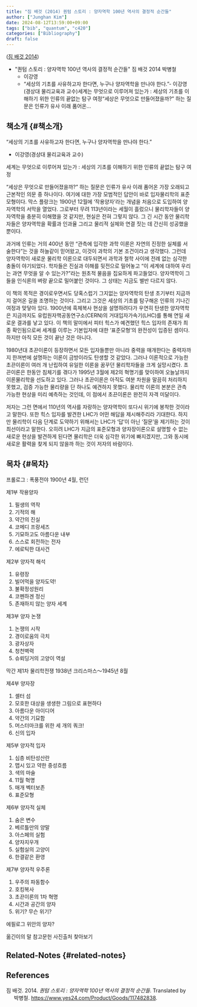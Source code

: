 ```yaml
---
title: "짐 배것 (2014) 퀀텀 스토리 : 양자역학 100년 역사의 결정적 순간들"
author: ["Junghan Kim"]
date: 2024-08-12T13:59:00+09:00
tags: ["bib", "quantum", "c420"]
categories: ["Bibliography"]
draft: false
---
```


(<a href="#citeproc_bib_item_1">짐 배것 2014</a>)

-   "퀀텀 스토리 : 양자역학 100년 역사의 결정적 순간들" 짐 배것 2014 박병철
    -   이강영
    -   “세상의 기초를 사유하고자 한다면, 누구나 양자역학을 만나야 한다.”- 이강영(경상대 물리교육과 교수)세계는 무엇으로 이루어져 있는가 : 세상의 기초를 이해하기 위한 인류의 끝없는 탐구 여정“세상은 무엇으로 만들어졌을까?” 하는 질문은 인류가 유사 이래 품어온...


## 책소개 {#책소개}

“세상의 기초를 사유하고자 한다면, 누구나 양자역학을 만나야 한다.”

-   이강영(경상대 물리교육과 교수)

세계는 무엇으로 이루어져 있는가 : 세상의 기초를 이해하기 위한 인류의 끝없는 탐구 여정

“세상은 무엇으로 만들어졌을까?” 하는 질문은 인류가 유사 이래 품어온 가장 오래되고 근본적인 의문 중 하나이다. 여기에 대한 가장 모범적인 답안이 바로 입자물리학의 표준모형이다. 막스 플랑크는 1900년 12월에 ‘작용양자’라는 개념을 처음으로 도입하여 양자역학의 서막을 열었다. 그로부터 무려 113년이라는 세월이 흘렀으니 물리학자들이 양자역학을 충분히 이해했을 것 같지만, 현실은 전혀 그렇지 않다. 그 긴 시간 동안 물리학자들은 양자역학을 확률과 인과율 그리고 물리적 실체와 연결 짓는 데 간신히 성공했을 뿐이다.

과거에 인류는 거의 400년 동안 “관측에 입각한 과학 이론은 자연의 진정한 실체를 서술한다”는 것을 하늘같이 믿어왔고, 이것이 과학의 기본 조건이라고 생각했다. 그런데 양자역학이 새로운 물리학 이론으로 대두되면서 과학과 철학 사이에 전례 없는 심각한 충돌이 야기되었다. 학자들은 진실과 이해를 뒷전으로 밀어놓고 “이 세계에 대하여 우리는 과연 무엇을 알 수 있는가?”라는 원초적 물음을 집요하게 파고들었다. 양자역학이 그들을 인식론의 벼랑 끝으로 밀어붙인 것이다. 그 상태는 지금도 별반 다르지 않다.

이 책의 목적은 경이로우면서도 당혹스럽기 그지없는 양자역학의 탄생 초기부터 지금까지 걸어온 길을 조명하는 것이다. 그리고 그것은 세상의 기초를 탐구해온 인류의 기나긴 여정과 맞닿아 있다. 1900년에 흑체복사 현상을 설명하려다가 우연히 탄생한 양자역학은 지금까지도 유럽원자핵공동연구소(CERN)의 거대입자가속기(LHC)를 통해 연일 새로운 결과를 낳고 있다. 이 책의 말미에서 피터 힉스가 예견했던 힉스 입자의 존재가 최종 확인됨으로써 세계를 이루는 기본입자에 대한 ‘표준모형’의 완전성이 입증된 셈이다. 하지만 아직 모든 것이 끝난 것은 아니다.

1980년대 초끈이론이 등장하면서 모든 입자들뿐만 아니라 중력을 매개한다는 중력자까지 한꺼번에 설명하는 이론이 금방이라도 탄생할 것 같았다. 그러나 이론적으로 가능한 초끈이론이 여러 개 난립하여 유일한 이론을 꿈꾸던 물리학자들을 크게 실망시켰다. 초끈이론은 한동안 침체기를 겪다가 1995년 3월에 제2의 혁명기를 맞이하여 오늘날까지 이론물리학을 선도하고 있다. 그러나 초끈이론은 아직도 여분 차원을 말끔히 처리하지 못했고, 검증 가능한 물리량을 단 하나도 예견하지 못했다. 물리학 이론의 본분은 관측 가능한 현상을 미리 예측하는 것인데, 이 점에서 초끈이론은 완전히 자격 미달이다.

저자는 그런 면에서 110년의 역사를 자랑하는 양자역학이 또다시 위기에 봉착한 것이라고 말한다. 또한 힉스 입자를 발견한 LHC가 어떤 해답을 제시해주리라 기대한다. 하지만 물리학이 다음 단계로 도약하기 위해서는 LHC가 ‘답’이 아닌 ‘질문’을 제기하는 것이 최선이라고 말한다. 오히려 LHC가 지금의 표준모형과 양자장이론으로 설명할 수 없는 새로운 현상을 발견하게 된다면 물리학은 더욱 심각한 위기에 빠지겠지만, 그와 동시에 새로운 활력을 찾게 되지 않을까 하는 것이 저자의 바람이다.


## 목차 {#목차}

프롤로그 : 폭풍전야 1900년 4월, 런던

제1부 작용양자

1.  필생의 역작
2.  기적의 해
3.  약간의 진실
4.  코메디 프랑세즈
5.  기묘하고도 아름다운 내부
6.  스스로 회전하는 전자
7.  에로틱한 대사건

제2부 양자적 해석

1.  유령장
2.  빌어먹을 양자도약!
3.  불확정성원리
4.  코펜하겐 정신
5.  존재하지 않는 양자 세계

제3부 양자 논쟁

1.  논쟁의 시작
2.  경이로움의 극치
3.  광자상자
4.  청천벽력
5.  슈뢰딩거의 고양이 역설

막간 제1차 물리학전쟁 1938년 크리스마스～1945년 8월

제4부 양자장

1.  셸터 섬
2.  모호한 대상을 생생한 그림으로 표현하다
3.  아름다운 아이디어
4.  약간의 기묘함
5.  머스터마크를 위한 세 개의 쿼크!
6.  신의 입자

제5부 양자적 입자

1.  심층 비탄성산란
2.  맵시 있고 약한 중성흐름
3.  색의 마술
4.  11월 혁명
5.  매개 벡터보존
6.  표준모형

제6부 양자적 실체

1.  숨은 변수
2.  베르틀만의 양말
3.  아스페의 실험
4.  양자지우개
5.  실험실의 고양이
6.  한결같은 환영

제7부 양자적 우주론

1.  우주의 파동함수
2.  호킹복사
3.  초끈이론의 1차 혁명
4.  시간과 공간의 양자
5.  위기? 무슨 위기?

에필로그 위안의 양자?

옮긴이의 말 참고문헌 사진출처 찾아보기


## Related-Notes {#related-notes}

## References

<style>.csl-entry{text-indent: -1.5em; margin-left: 1.5em;}</style><div class="csl-bib-body">
  <div class="csl-entry"><a id="citeproc_bib_item_1"></a>짐 배것. 2014. <i>퀀텀 스토리 : 양자역학 100년 역사의 결정적 순간들</i>. Translated by 박병철. <a href="https://www.yes24.com/Product/Goods/117482838">https://www.yes24.com/Product/Goods/117482838</a>.</div>
</div>
